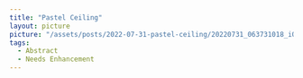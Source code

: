 ```yaml
---
title: "Pastel Ceiling"
layout: picture
picture: "/assets/posts/2022-07-31-pastel-ceiling/20220731_063731018_iOS.jpg"
tags:
  - Abstract
  - Needs Enhancement
---
```

